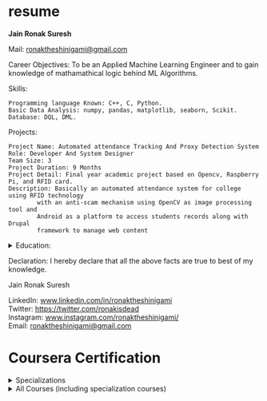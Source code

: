 # resume

<b>Jain Ronak Suresh</b>

Mail: ronaktheshinigami@gmail.com

Career Objectives:
	To be an Applied Machine Learning Engineer and to gain knowledge of mathamathical logic behind ML Algorithms.

Skills:

	Programming language Known: C++, C, Python.
	Basic Data Analysis: numpy, pandas, matplotlib, seaborn, Scikit.
	Database: DQL, DML.

Projects:

	Project Name: Automated attendance Tracking And Proxy Detection System
	Role: Developer And System Designer 
	Team Size: 3
	Project Duration: 9 Months
	Project Detail: Final year academic project based on Opencv, Raspberry Pi, and RFID card.
	Description: Basically an automated attendance system for college using RFID technology
			with an anti-scam mechanism using OpenCV as image processing tool and 
			Android as a platform to access students records along with Drupal 
			framework to manage web content

<details>
<summary>Education:</summary>

| Degree/Course | Institute/College | University/Board | Percentage/CGPA | Year of Passing |
| ------------- | ----------------- | ---------------- | --------------- | --------------- |
| MSc (CS) | Thakur College of Science and Commerce | Mumbai University | NA | pursuing |
| BSc (IT) | Thakur College of Science and Commerce | Mumbai University | 8.55/10.00 | 2019 |
| HSC (12) | Thakur Vidya Mandir High School And Junior College | Maharashtra State Board Of Secondary And Higher Secondary Education | 62.77% | 2016
| SSC (10) | St. Mary's High School | Maharashtra State Board of Secondary and Higher Secondary Education | 72.60% | 2014 |

</details>

Declaration: I hereby declare that all the above facts are true to best of my knowledge.

Jain Ronak Suresh

LinkedIn: www.linkedin.com/in/ronaktheshinigami <br />
Twitter: https://twitter.com/ronakisdead <br />
Instagram: www.instagram.com/ronaktheshinigami/ <br />
Email: ronaktheshinigami@gmail.com <br />

# Coursera Certification

<details>
<summary>Specializations</summary>

- Python for Everybody (University of Michigan)
	| Course | Date | Grade |
	| ------ | ---- | ----- |
	| Programming for Everybody (Getting Started with Python) | May 14, 2020 | 100.00% |
	| Using Databases with Python | June 6, 2020 | 95.27% |
	| Using Python to Access Web Data | May 21, 2020 | 98.06% |
	| Python Data Structures | May 17, 2020 | 100.00% |
	| Capstone: Retrieving, Processing, and Visualizing Data with Python | May 26, 2020 | 92.31% |
		
- DeepLearning.AI TensorFlow Developer (deeplearning.ai)
	| Course | Date | Grade |
	| ------ | ---- | ----- |
	| Introduction to TensorFlow for Artificial Intelligence, Machine Learning, and Deep Learning | May 18, 2020 | 100.00% | 
	| Convolutional Neural Networks in TensorFlow | May 19, 2020 | 99.38% |
	| Natural Language Processing in TensorFlow | May 23, 2020 | 100.00% |
	| Sequences, Time Series and Prediction | May 23, 2020 | 100.00% |

- Open Source Software Development, Linux and Git (The Linux Foundation)
	| Course | Date | Grade |
	| ------ | ---- | ----- |
	| Open Source Software Development Methods | June 30, 2020 | 98.40% |
	| Linux for Developers | July 7, 2020 | 98.00% |
	| Linux Tools for Developers | July 19, 2020 | 97.50% |
	| Using Git for Distributed Development | July 25, 2020 | 100.00% | 
	 
- Programming with Google Go (University of California, Irvine)
	| Course | Date | Grade |
	| ------ | ---- | ----- |
	| Getting Started with Go | May 25, 2020 | 100.00% |
	| Functions, Methods, and Interfaces in Go | June 2, 2020 | 98.57% |
	| Concurrency in Go | June 3, 2020 | 98.57% |

- An Introduction to Programming the Internet of Things (IOT) (University of California, Irvine)
	| Course | Date | Grade |
	| ------ | ---- | ----- |
	| The Arduino Platform and C Programming | May 30, 2020 | 96.75% |
	| Interfacing with the Raspberry Pi | June 8, 2020 | 99.38% |
	| Interfacing with the Arduino | June 12, 2020 | 99.38% |
	| The Raspberry Pi Platform and Python Programming for the Raspberry Pi | June 1, 2020 | 99.38% |
	| Introduction to the Internet of Things and Embedded Systemd | June 5, 2020 | 98.38% |
	| Programming for the Internet of Things Project | June 11, 2020 | 100.00% |

- Accelerated Computer Science Fundamentals (University of Illinois at Urbana-Champaign)
	| Course | Date | Grade |
	| ------ | ---- | ----- |
	| Object-Oriented Data Structures in C++ | May 30, 2020 | 95.00% |
	| Ordered Data Structures | July 18, 2020 | 96.50% |
	| Unordered Data Structures | July 24, 2020 | 96.00% |

- Self-Driving Cars (University of Toronto)
	| Course | Date | Grade |
	| ------ | ---- | ----- |
	| Introduction to Self-Driving Cars | June 30, 2020 | 98.24% |
	| State Estimation and Localization for Self-Driving Cars | June 23, 2020 | 93.67% |
	| Visual Perception for Self-Driving Cars | June 30, 2020 | 93.73% |
	| Motion Planning for Self-Driving Cars | July 16, 2020 | 97.00% |
	
- Applied Data Science with Python (University of Michigan)
	| Course | Date | Grade |
	| ------ | ---- | ----- |
	| Introduction to Data Science in Python | May 19, 2020 | 93.33% |
	| Applied Machine Learning in Python | July 7, 2020 | 98.46% |
	| Applied Social Network Analysis in Python | August 11, 2020 | 100.00% |
	| Applied Text Mining in Python | August 5, 2020 | 94.85% |
	| Applied Plotting, Charting & Data Representation in Python | May 24, 2020 | 100.00% |

</details>

<details>
<summary>All Courses (including specialization courses)</summary>

| Course | Institute | Grade |
| ------ | --------- | ----- |
| Matrix Methods | University of Minnesota | 97% |
| Introduction to Blockchain: Evolution and Technology Concepts | Association of International Certified Professional Accountants | 78% |
| Mathematics for Machine Learning: Linear Algebra | Imperial College London | 96% |
| Mathematical Thinking in Computer Science | University of California San Diego, National Research University Higher School of Economics | 100% |
| Combinatorics and Probability | University of California San Diego, National Research University Higher School of Economics | 100% |
| Introduction to Graph Theory | University of California San Diego, National Research University Higher School of Economics | 100% |
| Data Analysis and Representation, Selection and Iteration | University of Colorado System | 95% |
| Algorithms, Data Collection, and Starting to Code | University of Colorado System | 98% |
| Programming Fundamentals | Duke University | 93% |
| Writing, Running, and Fixing Code in C | Duke University | 100% |
| Introduction to Intel® Distribution of OpenVINO™ toolkit for Computer Vision Applications | Intel | 100% |
| Fundamentals of Parallelism on Intel Architecture | Intel | 100% |
| Interactivity with JavaScript | University of Michigan | 98% |
| Introduction to HTML5 | University of Michigan | 97% |
| Web Application Technologies and Django | University of Michigan | 100% |
| Building Web Applications in Django | University of Michigan | 100% |
| Predict Employee Turnover with scikit-learn | Coursera Project Network | 100% |
| Neural Network Visualizer Web App with Python | Coursera Project Network | 100% |
| Support Vector Machines with scikit-learn | Coursera Project Network | 100% |
| Practical Introduction to the Command Line | Coursera Project Network | 87% |
| Introduction to Bash Shell Scripting | Coursera Project Network | 90% |
| Git for Developers Using Github | Coursera Project Network | 100% |
| Introduction to Pointers and Memory Management in C/C++ | Coursera Project Network | 90% |
| Introduction to HTML | Coursera Project Network | 96% |
| Tables and Forms in HTML | Coursera Project Network | 100% |
| Images and Links in HTML | Coursera Project Network | 100% |
| AI For Everyone | DeepLearning.AI | 99% |
| Neural Networks and Deep Learning | DeepLearning.AI | 94% |
| Structuring Machine Learning Projects | DeepLearning.AI | 93% |
| Improving Deep Neural Networks: Hyperparameter tuning, Regularization and Optimization | DeepLearning.AI | 97% |
| Programming for Everybody (Getting Started with Python) | University of Michigan | 100% |
| Using Databases with Python | University of Michigan | 95% |
| Using Python to Access Web Data | University of Michigan | 98% |
| Python Data Structures | University of Michigan | 100% |
| Capstone: Retrieving, Processing, and Visualizing Data with Python | University of Michigan | 92% |
| Introduction to TensorFlow for Artificial Intelligence, Machine Learning, and Deep Learning | DeepLearning.AI | 100% |
| Convolutional Neural Networks in TensorFlow | DeepLearning.AI | 99% |
| Natural Language Processing in TensorFlow | DeepLearning.AI | 100% |
| Sequences, Time Series and Prediction | DeepLearning.AI | 100% |
| Open Source Software Development Methods | The Linux Foundation | 98% |
| Linux for Developers | The Linux Foundation | 98% |
| Linux Tools for Developers | The Linux Foundation | 98% |
| Using Git for Distributed Development | The Linux Foundation | 100% | 
| Getting Started with Go | University of California, Irvine | 100% |
| Functions, Methods, and Interfaces in Go | University of California, Irvine | 99% |
| Concurrency in Go | University of California, Irvine | 99% |
| The Arduino Platform and C Programming | University of California, Irvine | 97% |
| Interfacing with the Raspberry Pi | University of California, Irvine | 99% |
| Interfacing with the Arduino | University of California, Irvine | 99% |
| The Raspberry Pi Platform and Python Programming for the Raspberry Pi | University of California, Irvine | 99% |
| Introduction to the Internet of Things and Embedded Systems | University of California, Irvine | 98% |
| Programming for the Internet of Things Project | University of California, Irvine | 100% |
| Object-Oriented Data Structures in C++ | University of Illinois at Urbana-Champaign | 95% |
| Ordered Data Structures | University of Illinois at Urbana-Champaign | 97% |
| Unordered Data Structures | University of Illinois at Urbana-Champaign | 96% |
| Introduction to Self-Driving Cars | University of Toronto | 98% |
| State Estimation and Localization for Self-Driving Cars | University of Toronto | 94% |
| Visual Perception for Self-Driving Cars | University of Toronto | 94% |
| Motion Planning for Self-Driving Cars | University of Toronto | 97% |
| Introduction to Data Science in Python | University of Michigan | 93% |
| Applied Machine Learning in Python | University of Michigan | 98% |
| Applied Social Network Analysis in Python | University of Michigan | 100% |
| Applied Text Mining in Python | University of Michigan | 95% |
| Applied Plotting, Charting & Data Representation in Python | University of Michigan | 100% |


</details>


<!--
### Hi there 👋

**inkfil/inkfil** is a ✨ _special_ ✨ repository because its `README.md` (this file) appears on your GitHub profile.

Here are some ideas to get you started:

- 🔭 I’m currently working on ...
- 🌱 I’m currently learning ...
- 👯 I’m looking to collaborate on ...
- 🤔 I’m looking for help with ...
- 💬 Ask me about ...
- 📫 How to reach me: ...
- 😄 Pronouns: ...
- ⚡ Fun fact: ...
-->
